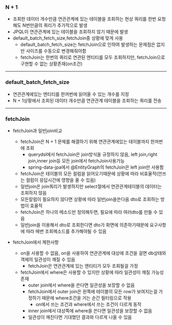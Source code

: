 
### N + 1

* 조회한 데이터 개수만큼 연관관계에 있는 테이블을 조회하는 현상 쿼리를 한번 요청해도 N번만큼의 쿼리가 추가적으로 발생
* JPQL이 연관관계에 있는 테이블을 조회하지 않기 때문에 발생
* default_batch_fetch_size,fetchJoin중 상황에 맞게 사용 
  * default_batch_fetch_size는 fetchJoin으로 인하여 발생하는 문제점은 없지만 사이즈를 수동으로 변경해줘야함 
  * fetchJoin는 한번의 쿼리로 연관된 엔티티를 모두 조회하지만, fetchJoin으로 구현할 수 없는 상황존재(on조건)

------

### default_batch_fetch_size

* 연관관계에있는 엔티티를 한꺼번에 읽어올 수 있는 개수를 지정
* N + 1상황에서 조회된 데이터 개수만큼 연관관계 테이블을 조회하는 쿼리를 전송

------

### fetchJoin
- fetchJoin과 일반join비교
  - fetchJoin은 N + 1 문제를 해결하기 위해 연관관계에있는 테이블까지 한꺼번에 조회
    - querydsl에서 fetchJoin은 join방식을 규정하지 않음, left join,right join,inner join등 모든 join에서 fetchJoin사용가능
    - spring-data-jpa에서 @EntityGraph의 fetchJoin은 left join만 사용함
  - fetchJoin은 테이블의 모든 컬럼을 읽어오기때문에 상황에 따라 비효율적(안쓰는 컬럼이 응답시간에 영향을 줄 수 있음)
  - 일반join은 join쿼리가 발생하지만 select절에서 연관관계테이블의 데이터는 조회하지 않음
  - 모든칼럼이 필요하지 않다면 상황에 따라 일반join을쓴다음 dto로 조회하는 방법이 효율적
  - fetchJoin은 하나의 메소드만 정의해두면, 필요에 따라 여러dto를 만들 수 있음
  - 일반join을 이용해서 dto로 조회한다면 dto가 화면에 의존하기때문에 요구사항에 따라 매번 조회메소드를 추가해야될 수 있음<br/>

  
- fetchJoin에서 제한사항
  - on을 사용할 수 없음, on을 사용하여 연관관계에 대상에 조건을 걸면 db상태와 객체의 일관성이 깨질 수 있음
    - fetchJoin은 연관관계에 있는 엔티티가 모두 조회될걸 가정
  - fetchJoin에서 where은 사용할 수 있지만 상황에 따라 일관성이 깨질 가능성 존재
    - outer join에서 where을 쓴다면 일관성을 보장할 수 없음
    - fetchJoin에서 outer join은 왼쪽에 테이블의 모든 row가 보여지는걸 가정하기 때문에 where조건을 거는 순간 필터링으로 작용
      - on에서 쓰는 조건과 where에서 쓰는 조건이 다르게 동작
    - inner join에서 대상쪽에 where을 쓴다면 일관성을 보장할 수 없음
    - 일관성이 깨진다면 기대했던 결과와 다르게 나올 수 있음
